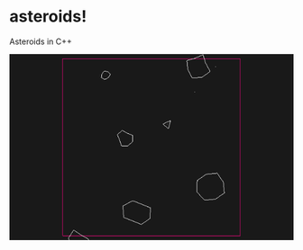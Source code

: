 # asteroids!
Asteroids in C++

![alt text](https://github.com/bparc/asteroids/blob/main/114110192023.png?raw=true)
